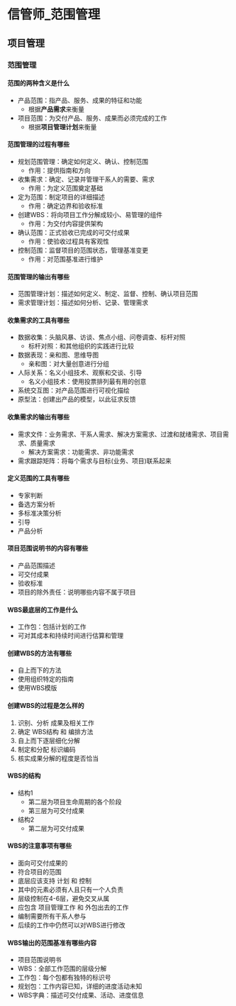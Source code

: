 

# 信管师_范围管理


## 项目管理



### 范围管理

#### 范围的两种含义是什么
* 产品范围：指产品、服务、成果的特征和功能
    * 根据**产品需求**来衡量
* 项目范围：为交付产品、服务、成果而必须完成的工作
    * 根据**项目管理计划**来衡量

#### 范围管理的过程有哪些
* 规划范围管理：确定如何定义、确认、控制范围
    * 作用：提供指南和方向
* 收集需求：确定、记录并管理干系人的需要、需求
    * 作用：为定义范围奠定基础
* 定为范围：制定项目的详细描述
    * 作用：确定边界和验收标准
* 创建WBS：将向项目工作分解成较小、易管理的组件
    * 作用：为交付内容提供架构
* 确认范围：正式验收已完成的可交付成果
    * 作用：使验收过程具有客观性
* 控制范围：监督项目的范围状态，管理基准变更
    * 作用：对范围基准进行维护


#### 范围管理的输出有哪些
* 范围管理计划：描述如何定义、制定、监督、控制、确认项目范围
* 需求管理计划：描述如何分析、记录、管理需求


#### 收集需求的工具有哪些
* 数据收集：头脑风暴、访谈、焦点小组、问卷调查、标杆对照
    * 标杆对照：和其他组织的实践进行比较
* 数据表现：亲和图、思维导图
    * 亲和图：对大量创意进行分组
* 人际关系：名义小组技术、观察和交谈、引导
    * 名义小组技术：使用投票排列最有用的创意
* 系统交互图：对产品范围进行可视化描绘
* 原型法：创建出产品的模型，以此征求反馈


#### 收集需求的输出有哪些
* 需求文件：业务需求、干系人需求、解决方案需求、过渡和就绪需求、项目需求、质量需求
    * 解决方案需求：功能需求、非功能需求
* 需求跟踪矩阵：将每个需求与目标(业务、项目)联系起来


#### 定义范围的工具有哪些
* 专家判断
* 备选方案分析
* 多标准决策分析
* 引导
* 产品分析


#### 项目范围说明书的内容有哪些
* 产品范围描述
* 可交付成果
* 验收标准
* 项目的除外责任：说明哪些内容不属于项目


#### WBS最底层的工作是什么
* 工作包：包括计划的工作
* 可对其成本和持续时间进行估算和管理

#### 创建WBS的方法有哪些
* 自上而下的方法
* 使用组织特定的指南
* 使用WBS模版

#### 创建WBS的过程是怎么样的
1. 识别、分析 成果及相关工作
2. 确定 WBS结构 和 编排方法
3. 自上而下逐层细化分解
4. 制定和分配 标识编码
5. 核实成果分解的程度是否恰当


#### WBS的结构
* 结构1
    * 第二层为项目生命周期的各个阶段
    * 第三层为可交付成果
* 结构2
    * 第二层为可交付成果


#### WBS的注意事项有哪些
* 面向可交付成果的
* 符合项目的范围
* 底层应该支持 计划 和 控制
* 其中的元素必须有人且只有一个人负责
* 层级控制在4-6层，避免交叉从属
* 应包含 项目管理工作 和 外包出去的工作
* 编制需要所有干系人参与
* 后续的工作中仍然可以对WBS进行修改

#### WBS输出的范围基准有哪些内容
* 项目范围说明书
* WBS：全部工作范围的层级分解
* 工作包：每个包都有独特的标识号
* 规划包：工作内容已知，详细的进度活动未知
* WBS字典：描述可交付成果、活动、进度信息


